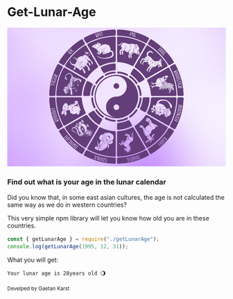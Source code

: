 # Get-Lunar-Age

![Test Image 4](assets/chinese-zodiac-main-1517924129.jpeg)

### Find out what is your age in the lunar calendar

Did you know that, in some east asian cultures, the age is not calculated the same way as we do in western countries?

This very simple npm library will let you know how old you are in these countries.

```js
const { getLunarAge } = require("./getLunarAge");
console.log(getLunarAge(1995, 12, 31));
```

What you will get: 

```
Your lunar age is 28years old 🌖
```

<sub>Develped by Gaetan Karst</sub>
